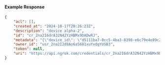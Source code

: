 <!-- Code generated for API Clients. DO NOT EDIT. -->

#### Example Response

```json
{
	"acl": [],
	"created_at": "2024-10-17T20:26:23Z",
	"description": "device alpha-2",
	"id": "cr_2na2I6drA32N42YzHBMx9DADwRJ",
	"metadata": "{\"device_id\": \"d5111ba7-0cc5-4ba3-8398-e6c79e4e89c2\"}",
	"owner_id": "usr_2na2I2d8Ao6a5681xuYxdgYUSB3",
	"token": null,
	"uri": "https://api.ngrok.com/credentials/cr_2na2I6drA32N42YzHBMx9DADwRJ"
}
```
